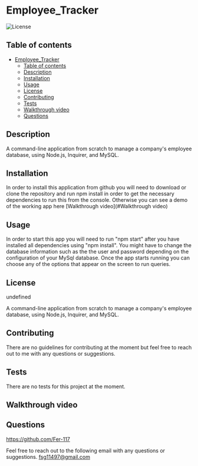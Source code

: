 # Employee_Tracker

![License](https://img.shields.io/badge/license--GREEN.svg)

## Table of contents

- [Employee_Tracker](#employee_tracker)
  - [Table of contents](#table-of-contents)
  - [Description](#description)
  - [Installation](#installation)
  - [Usage](#usage)
  - [License](#license)
  - [Contributing](#contributing)
  - [Tests](#tests)
  - [Walkthrough video](#walkthrough-video)
  - [Questions](#questions)

## Description

A command-line application from scratch to manage a company's employee database, using Node.js, Inquirer, and MySQL.

## Installation

In order to install this application from github you will need to download or clone the repository and run npm install in order to get the necessary dependencies to run this from the console. Otherwise you can see a demo of the working app here [Walkthrough video](#Walkthrough video)

## Usage

In order to start this app you will need to run "npm start" after you have installed all dependencies using "npm install". You might have to change the database information such as the the user and password depending on the configuration of your MySql database. Once the app starts running you can choose any of the options that appear on the screen to run queries.

## License

undefined

A command-line application from scratch to manage a company's employee database, using Node.js, Inquirer, and MySQL.

## Contributing

There are no guidelines for contributing at the moment but feel free to reach out to me with any questions or suggestions.

## Tests

There are no tests for this project at the moment.

## Walkthrough video

## Questions

https://github.com/Fer-117

Feel free to reach out to the following email with any questions or suggestions.
fsg11497@gmail.com

